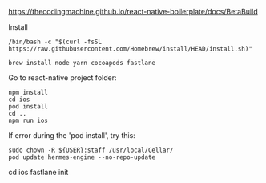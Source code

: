 https://thecodingmachine.github.io/react-native-boilerplate/docs/BetaBuild

Install
```console
/bin/bash -c "$(curl -fsSL https://raw.githubusercontent.com/Homebrew/install/HEAD/install.sh)"

brew install node yarn cocoapods fastlane
```

Go to react-native project folder:
```console
npm install
cd ios
pod install
cd ..
npm run ios
```

If error during the 'pod install', try this:
```console
sudo chown -R ${USER}:staff /usr/local/Cellar/
pod update hermes-engine --no-repo-update
```






cd ios
fastlane init
